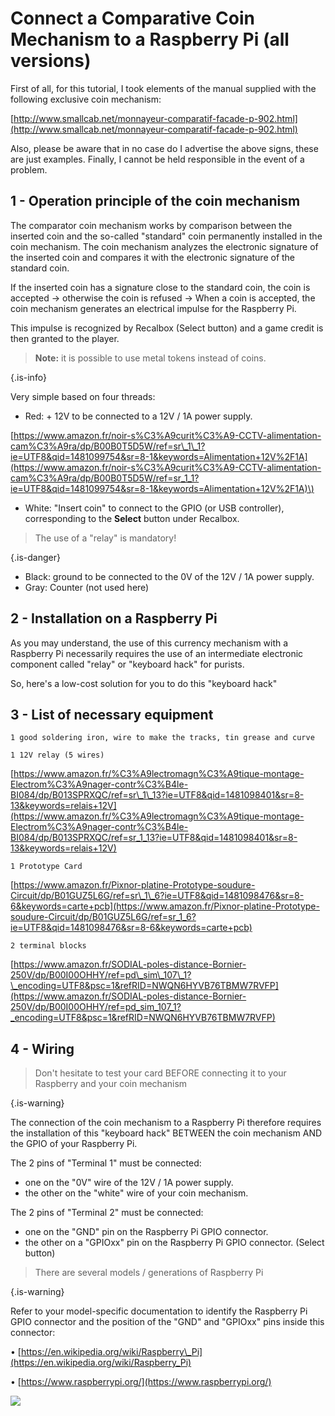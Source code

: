 # Connect a Comparative Coin Mechanism to a Raspberry Pi \(all versions\)

First of all, for this tutorial, I took elements of the manual supplied with the following exclusive coin mechanism:

​[http://www.smallcab.net/monnayeur-comparatif-facade-p-902.html](http://www.smallcab.net/monnayeur-comparatif-facade-p-902.html)​

Also, please be aware that in no case do I advertise the above signs, these are just examples. Finally, I cannot be held responsible in the event of a problem.

## 1 - Operation principle of the coin mechanism

The comparator coin mechanism works by comparison between the inserted coin and the so-called "standard" coin permanently installed in the coin mechanism. The coin mechanism analyzes the electronic signature of the inserted coin and compares it with the electronic signature of the standard coin.

If the inserted coin has a signature close to the standard coin, the coin is accepted → otherwise the coin is refused → When a coin is accepted, the coin mechanism generates an electrical impulse for the Raspberry Pi. 

This impulse is recognized by Recalbox \(Select button\) and a game credit is then granted to the player.


>**Note:** it is possible to use metal tokens instead of coins.
>
{.is-info}

Very simple based on four threads:

* Red: + 12V to be connected to a 12V / 1A power supply.

​[https://www.amazon.fr/noir-s%C3%A9curit%C3%A9-CCTV-alimentation-cam%C3%A9ra/dp/B00B0T5D5W/ref=sr\_1\_1?ie=UTF8&qid=1481099754&sr=8-1&keywords=Alimentation+12V%2F1A](https://www.amazon.fr/noir-s%C3%A9curit%C3%A9-CCTV-alimentation-cam%C3%A9ra/dp/B00B0T5D5W/ref=sr_1_1?ie=UTF8&qid=1481099754&sr=8-1&keywords=Alimentation+12V%2F1A)\)

* White: "Insert coin" to connect to the GPIO \(or USB controller\), corresponding to the **Select** button under Recalbox.


>The use of a "relay" is mandatory!
>
{.is-danger}

* Black: ground to be connected to the 0V of the 12V / 1A power supply.
* Gray: Counter \(not used here\)

## 2 - Installation on a Raspberry Pi

As you may understand, the use of this currency mechanism with a Raspberry Pi necessarily requires the use of an intermediate electronic component called "relay" or "keyboard hack" for purists.

So, here's a low-cost solution for you to do this "keyboard hack"

## 3 - List of necessary equipment

```text
1 good soldering iron, wire to make the tracks, tin grease and curve

1 12V relay (5 wires)
```

​[https://www.amazon.fr/%C3%A9lectromagn%C3%A9tique-montage-Electrom%C3%A9nager-contr%C3%B4le-BI084/dp/B013SPRXQC/ref=sr\_1\_13?ie=UTF8&qid=1481098401&sr=8-13&keywords=relais+12V](https://www.amazon.fr/%C3%A9lectromagn%C3%A9tique-montage-Electrom%C3%A9nager-contr%C3%B4le-BI084/dp/B013SPRXQC/ref=sr_1_13?ie=UTF8&qid=1481098401&sr=8-13&keywords=relais+12V)​

```text
1 Prototype Card
```

​[https://www.amazon.fr/Pixnor-platine-Prototype-soudure-Circuit/dp/B01GUZ5L6G/ref=sr\_1\_6?ie=UTF8&qid=1481098476&sr=8-6&keywords=carte+pcb](https://www.amazon.fr/Pixnor-platine-Prototype-soudure-Circuit/dp/B01GUZ5L6G/ref=sr_1_6?ie=UTF8&qid=1481098476&sr=8-6&keywords=carte+pcb)​

```text
2 terminal blocks
```

​[https://www.amazon.fr/SODIAL-poles-distance-Bornier-250V/dp/B00I00OHHY/ref=pd\_sim\_107\_1?\_encoding=UTF8&psc=1&refRID=NWQN6HYVB76TBMW7RVFP](https://www.amazon.fr/SODIAL-poles-distance-Bornier-250V/dp/B00I00OHHY/ref=pd_sim_107_1?_encoding=UTF8&psc=1&refRID=NWQN6HYVB76TBMW7RVFP)​

## 4 - Wiring


>Don't hesitate to test your card BEFORE connecting it to your Raspberry and your coin mechanism
>
{.is-warning}

The connection of the coin mechanism to a Raspberry Pi therefore requires the installation of this "keyboard hack" BETWEEN the coin mechanism AND the GPIO of your Raspberry Pi.

The 2 pins of "Terminal 1" must be connected:

* one on the "0V" wire of the 12V / 1A power supply.
* the other on the "white" wire of your coin mechanism.

The 2 pins of "Terminal 2" must be connected: 

* one on the "GND" pin on the Raspberry Pi GPIO connector.
* the other on a "GPIOxx" pin on the Raspberry Pi GPIO connector. \(Select button\)


>There are several models / generations of Raspberry Pi
>
{.is-warning}

Refer to your model-specific documentation to identify the Raspberry Pi GPIO connector and the position of the "GND" and "GPIOxx" pins inside this connector:

• [https://en.wikipedia.org/wiki/Raspberry\_Pi](https://en.wikipedia.org/wiki/Raspberry_Pi)

• [https://www.raspberrypi.org/](https://www.raspberrypi.org/)​

![](https://gblobscdn.gitbook.com/assets%2F-LdKTX4ollh_G72-pO8z%2F-LzcIIKiUTJkoR6QgOtm%2F-LzcJioU5qb9FZhzDZNf%2F68747470733a2f2f73332d65752d776573742d312e616d617a6f6e6177732e636f6d2f666f72756d732e726563616c626f782e636f6d2f33643837316434632d663734322d346266372d393366632d3062383035613439666365312e6a7067.jpg?alt=media&token=11d964cb-5a54-4747-8b6f-7e0a7a0ac089)

